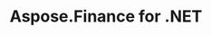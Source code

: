 ---
title: Aspose.Finance for .NET
type: docs
weight: 10
url: /net/
keywords: "Aspose.Finance for .NET, Aspose Finance, Aspose API Reference."
description: The finance API is extensible, easy to use and compact and provides all common functionality so developers write less code to do common operations.
is_root: true
---